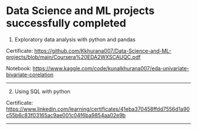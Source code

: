 # Data Science and ML projects successfully completed

1. Exploratory data analysis with python and pandas

Certificate: https://github.com/Kkhurana007/Data-Science-and-ML-projects/blob/main/Coursera%20EDA2WXSCAUQC.pdf

Notebook: https://www.kaggle.com/code/kunalkhurana007/eda-univariate-bivariate-corelation  

   
---------------------------------------------------

2. Using SQL with python

Certificate: https://www.linkedin.com/learning/certificates/41eba370458ffdd7556d1a90c55b6c83f03165ac9ae001c04f6ba9854aa02e9b

------------------------------------------------------




